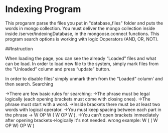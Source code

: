 # Indexing Program

This progaram parse the files you put in "database_files" folder and puts the words in mongo collection.
You must deliver the mongo collection inside inside /server/indexingDatabase, in the mongoose.connect functions.
This program search options is working with logic Ooperators (AND, OR, NOT).


##Instruction

When loading the page, you can see the already “Loaded” files and what can be load.
In order to load new file to the system, simply mark files from the “Unloaded” column and press “update” button.

In order to disable files’ simply unmark them from the “Loaded” column’ and then search.
Searching

->There are few basic rules for searching:
->The phrase must be legal logically (each opening brackets must come with closing ones).
->The phrase must start with a word.
->Inside brackets there must be at least two words with logical operator.
->You must keep spacing between each part in the phrase -> W OP W ( W OP W ).
->You can't open brackets immediately after opening brackets->logically it's not needed. wrong example: W ( ( W OP W) OP W )
